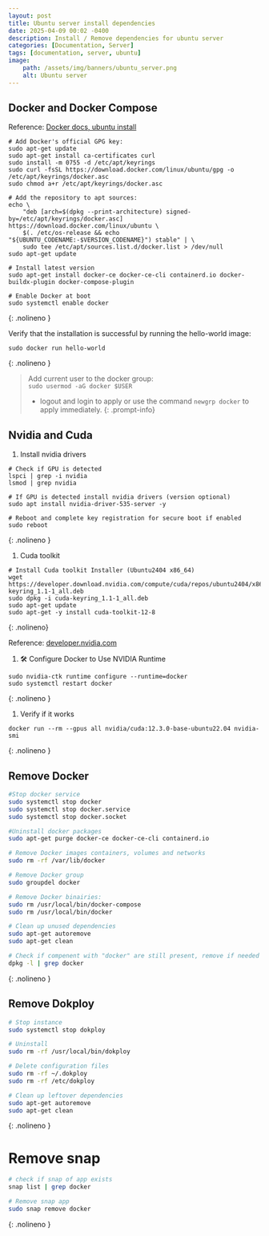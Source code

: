 ```yaml
---
layout: post
title: Ubuntu server install dependencies
date: 2025-04-09 00:02 -0400
description: Install / Remove dependencies for ubuntu server
categories: [Documentation, Server]
tags: [documentation, server, ubuntu]
image: 
    path: /assets/img/banners/ubuntu_server.png
    alt: Ubuntu server
---
```


## Docker and Docker Compose

Reference: [Docker docs, ubuntu install](https://docs.docker.com/engine/install/ubuntu/)

```shell
# Add Docker's official GPG key:
sudo apt-get update
sudo apt-get install ca-certificates curl
sudo install -m 0755 -d /etc/apt/keyrings
sudo curl -fsSL https://download.docker.com/linux/ubuntu/gpg -o /etc/apt/keyrings/docker.asc
sudo chmod a+r /etc/apt/keyrings/docker.asc

# Add the repository to apt sources:
echo \
    "deb [arch=$(dpkg --print-architecture) signed-by=/etc/apt/keyrings/docker.asc] https://download.docker.com/linux/ubuntu \
    $(. /etc/os-release && echo "${UBUNTU_CODENAME:-$VERSION_CODENAME}") stable" | \ 
    sudo tee /etc/apt/sources.list.d/docker.list > /dev/null 
sudo apt-get update

# Install latest version
sudo apt-get install docker-ce docker-ce-cli containerd.io docker-buildx-plugin docker-compose-plugin

# Enable Docker at boot
sudo systemctl enable docker
```
{: .nolineno }

Verify that the installation is successful by running the hello-world image:

```shell
sudo docker run hello-world
```
{: .nolineno }

> Add current user to the docker group:  
> `sudo usermod -aG docker $USER`  
> - logout and login to apply or use the command `newgrp docker` to apply immediately.
{: .prompt-info}

## Nvidia and Cuda

1. Install nvidia drivers

```shell
# Check if GPU is detected
lspci | grep -i nvidia
lsmod | grep nvidia

# If GPU is detected install nvidia drivers (version optional)
sudo apt install nvidia-driver-535-server -y

# Reboot and complete key registration for secure boot if enabled
sudo reboot
```
{: .nolineno }

1. Cuda toolkit

```shell
# Install Cuda toolkit Installer (Ubuntu2404 x86_64)
wget https://developer.download.nvidia.com/compute/cuda/repos/ubuntu2404/x86_64/cuda-keyring_1.1-1_all.deb
sudo dpkg -i cuda-keyring_1.1-1_all.deb
sudo apt-get update
sudo apt-get -y install cuda-toolkit-12-8
```
{: .nolineno}

Reference: [developer.nvidia.com](https://developer.nvidia.com/cuda-downloads?target_os=Linux&target_arch=x86_64&Distribution=Ubuntu&target_version=24.04&target_type=deb_network)

1. 🛠️ Configure Docker to Use NVIDIA Runtime

```shell
sudo nvidia-ctk runtime configure --runtime=docker
sudo systemctl restart docker
```
{: .nolineno }

1. Verify if it works

```shell
docker run --rm --gpus all nvidia/cuda:12.3.0-base-ubuntu22.04 nvidia-smi
```
{: .nolineno }

## Remove Docker

```bash
#Stop docker service 
sudo systemctl stop docker
sudo systemctl stop docker.service
sudo systemctl stop docker.socket

#Uninstall docker packages
sudo apt-get purge docker-ce docker-ce-cli containerd.io

# Remove Docker images containers, volumes and networks
sudo rm -rf /var/lib/docker

# Remove Docker group
sudo groupdel docker

# Remove Docker binairies:
sudo rm /usr/local/bin/docker-compose
sudo rm /usr/local/bin/docker

# Clean up unused dependencies
sudo apt-get autoremove
sudo apt-get clean

# Check if compenent with "docker" are still present, remove if needed
dpkg -l | grep docker
```
{: .nolineno }

## Remove Dokploy

```bash
# Stop instance
sudo systemctl stop dokploy

# Uninstall
sudo rm -rf /usr/local/bin/dokploy

# Delete configuration files
sudo rm -rf ~/.dokploy
sudo rm -rf /etc/dokploy

# Clean up leftover dependencies
sudo apt-get autoremove
sudo apt-get clean
```
{: .nolineno }

# Remove snap

```bash
# check if snap of app exists
snap list | grep docker

# Remove snap app
sudo snap remove docker
```
{: .nolineno }